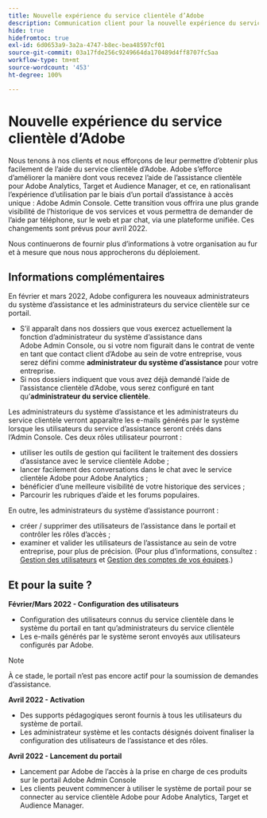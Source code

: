 ```yaml
---
title: Nouvelle expérience du service clientèle d’Adobe
description: Communication client pour la nouvelle expérience du service clientèle
hide: true
hidefromtoc: true
exl-id: 6d0653a9-3a2a-4747-b8ec-bea48597cf01
source-git-commit: 03a17fde256c9249664da170489d4ff8707fc5aa
workflow-type: tm+mt
source-wordcount: '453'
ht-degree: 100%

---
```


# Nouvelle expérience du service clientèle d’Adobe

Nous tenons à nos clients et nous efforçons de leur permettre d’obtenir plus facilement de l’aide du service clientèle d’Adobe. Adobe s’efforce d’améliorer la manière dont vous recevez l’aide de l’assistance clientèle pour Adobe Analytics, Target et Audience Manager, et ce, en rationalisant l’expérience d’utilisation par le biais d’un portail d’assistance à accès unique : Adobe Admin Console. Cette transition vous offrira une plus grande visibilité de l’historique de vos services et vous permettra de demander de l’aide par téléphone, sur le web et par chat, via une plateforme unifiée. Ces changements sont prévus pour avril 2022.

Nous continuerons de fournir plus d’informations à votre organisation au fur et à mesure que nous nous approcherons du déploiement.

## Informations complémentaires

En février et mars 2022, Adobe configurera les nouveaux administrateurs du système d’assistance et les administrateurs du service clientèle sur ce portail.

* S’il apparaît dans nos dossiers que vous exercez actuellement la fonction d’administrateur du système d’assistance dans Adobe Admin Console, ou si votre nom figurait dans le contrat de vente en tant que contact client d’Adobe au sein de votre entreprise, vous serez défini comme **administrateur du système d’assistance** pour votre entreprise.
* Si nos dossiers indiquent que vous avez déjà demandé l’aide de l’assistance clientèle d’Adobe, vous serez configuré en tant qu’**administrateur du service clientèle**.

Les administrateurs du système d’assistance et les administrateurs du service clientèle verront apparaître les e-mails générés par le système lorsque les utilisateurs du service d’assistance seront créés dans l’Admin Console. Ces deux rôles utilisateur pourront :

* utiliser les outils de gestion qui facilitent le traitement des dossiers d’assistance avec le service clientèle Adobe ;
* lancer facilement des conversations dans le chat avec le service clientèle Adobe pour Adobe Analytics ;
* bénéficier d’une meilleure visibilité de votre historique des services ;
* Parcourir les rubriques d’aide et les forums populaires.

En outre, les administrateurs du système d’assistance pourront :

* créer / supprimer des utilisateurs de l’assistance dans le portail et contrôler les rôles d’accès ;
* examiner et valider les utilisateurs de l’assistance au sein de votre entreprise, pour plus de précision. (Pour plus d’informations, consultez : [Gestion des utilisateurs](https://helpx.adobe.com/fr/enterprise/using/users.html) et [Gestion des comptes de vos équipes](https://helpx.adobe.com/fr/enterprise/using/accounts.html).)

## Et pour la suite ?

**Février/Mars 2022 - Configuration des utilisateurs**

* Configuration des utilisateurs connus du service clientèle dans le système du portail en tant qu’administrateurs du service clientèle
* Les e-mails générés par le système seront envoyés aux utilisateurs configurés par Adobe.

>[!NOTE]
>
>À ce stade, le portail n’est pas encore actif pour la soumission de demandes d’assistance.

**Avril 2022 - Activation**

* Des supports pédagogiques seront fournis à tous les utilisateurs du système de portail.
* Les administrateur système et les contacts désignés doivent finaliser la configuration des utilisateurs de l’assistance et des rôles.

**Avril 2022 - Lancement du portail**

* Lancement par Adobe de l’accès à la prise en charge de ces produits sur le portail Adobe Admin Console
* Les clients peuvent commencer à utiliser le système de portail pour se connecter au service clientèle Adobe pour Adobe Analytics, Target et Audience Manager.
